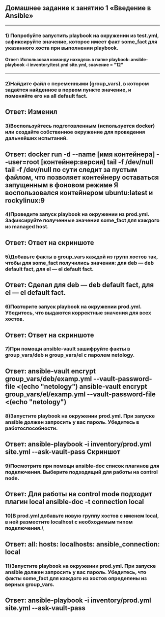 ## Домашнее задание к занятию 1 «Введение в Ansible»
---
### 1) Попробуйте запустить playbook на окружении из test.yml, зафиксируйте значение, которое имеет факт some_fact для указанного хоста при выполнении playbook.

#### Ответ: Использовал команду находясь в папке playbook: ansible-playbook -i inventory/test.yml site.yml, значение = "12"
---

### 2)Найдите файл с переменными (group_vars), в котором задаётся найденное в первом пункте значение, и поменяйте его на all default fact.
Ответ: Изменил
---

### 3)Воспользуйтесь подготовленным (используется docker) или создайте собственное окружение для проведения дальнейших испытаний.
Ответ: docker run -d --name [имя контейнера] --user=root [контейнер:версия] tail -f /dev/null 
tail -f /dev/null по сути следит за пустым файлом, что позволяет контейнеру оставаться запущенным в фоновом режиме
Я воспользовался контейнером ubuntu:latest и rockylinux:9
---

### 4)Проведите запуск playbook на окружении из prod.yml. Зафиксируйте полученные значения some_fact для каждого из managed host.
Ответ: Ответ на скриншоте
---

### 5)Добавьте факты в group_vars каждой из групп хостов так, чтобы для some_fact получились значения: для deb — deb default fact, для el — el default fact.
Ответ: Сделал для deb — deb default fact, для el — el default fact.
---

### 6)Повторите запуск playbook на окружении prod.yml. Убедитесь, что выдаются корректные значения для всех хостов.
Ответ: Ответ на скриншоте
---

### 7)При помощи ansible-vault зашифруйте факты в group_vars/deb и group_vars/el с паролем netology.
Ответ: ansible-vault encrypt group_vars/deb/examp.yml --vault-password-file <(echo "netology")
ansible-vault encrypt group_vars/el/examp.yml --vault-password-file <(echo "netology")
---

### 8)Запустите playbook на окружении prod.yml. При запуске ansible должен запросить у вас пароль. Убедитесь в работоспособности.
Ответ: ansible-playbook -i inventory/prod.yml site.yml --ask-vault-pass
Скриншот
---

### 9)Посмотрите при помощи ansible-doc список плагинов для подключения. Выберите подходящий для работы на control node.
Ответ: Для работы на control mode подходит плагин local
ansible-doc -t connection local
---

### 10)В prod.yml добавьте новую группу хостов с именем local, в ней разместите localhost с необходимым типом подключения.\
Ответ: 
  all:
    hosts:
      localhosts:
        ansible_connection: local
---

### 11)Запустите playbook на окружении prod.yml. При запуске ansible должен запросить у вас пароль. Убедитесь, что факты some_fact для каждого из хостов определены из верных group_vars.
Ответ: ansible-playbook -i inventory/prod.yml site.yml --ask-vault-pass
---




